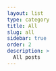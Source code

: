 ```yaml
---
layout: list
type: category
title: All
slug: all
sidebar: true
order: 2
description: >
  All posts
---
```

